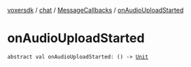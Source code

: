 [voxersdk](../../index.md) / [chat](../index.md) / [MessageCallbacks](index.md) / [onAudioUploadStarted](./on-audio-upload-started.md)

# onAudioUploadStarted

`abstract val onAudioUploadStarted: () -> `[`Unit`](https://kotlinlang.org/api/latest/jvm/stdlib/kotlin/-unit/index.html)